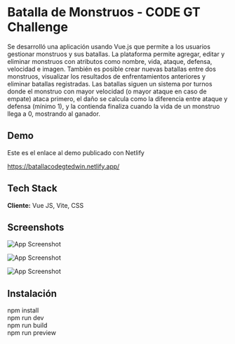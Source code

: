 
# Batalla de Monstruos - CODE GT Challenge

Se desarrolló una aplicación usando Vue.js que permite a los usuarios gestionar monstruos y sus batallas. La plataforma permite agregar, editar y eliminar monstruos con atributos como nombre, vida, ataque, defensa, velocidad e imagen. También es posible crear nuevas batallas entre dos monstruos, visualizar los resultados de enfrentamientos anteriores y eliminar batallas registradas. Las batallas siguen un sistema por turnos donde el monstruo con mayor velocidad (o mayor ataque en caso de empate) ataca primero, el daño se calcula como la diferencia entre ataque y defensa (mínimo 1), y la contienda finaliza cuando la vida de un monstruo llega a 0, mostrando al ganador.



## Demo

Este es el enlace al demo publicado con Netlify

https://batallacodegtedwin.netlify.app/

## Tech Stack

**Cliente:** Vue JS, Vite, CSS


## Screenshots

![App Screenshot](https://batallacodegtedwin.netlify.app/screen1.png)

![App Screenshot](https://batallacodegtedwin.netlify.app/screen2.png)

![App Screenshot](https://batallacodegtedwin.netlify.app/screen3.png)


## Instalación

npm install \
npm run dev  \
npm run build \
npm run preview


    